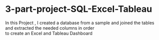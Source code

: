 # 3-part-project-SQL-Excel-Tableau

 In this Project , I created a database from  a sample  and joined the tables and extracted the needed columns in order  
to create an  Excel and Tableau Dashboard
